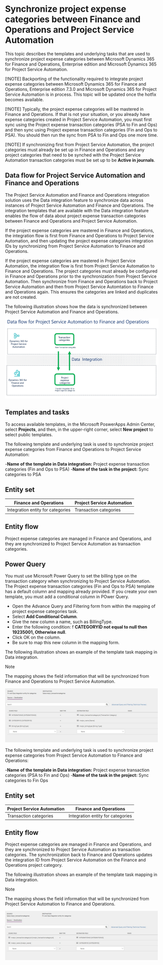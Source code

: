 
# Synchronize project expense categories between Finance and Operations and Project Service Automation

This topic describes the templates and underlying tasks that are used to synchronize project expense categories between Microsoft Dynamics 365 for Finance and Operations, Enterprise edition and Microsoft Dynamics 365 for Project Service Automation.

[!NOTE] Backporting of the functionality required to integrate project expense categories between Microsoft Dynamics 365 for Finance and Operations, Enterprise edition 7.3.0 and Microsoft Dynamics 365 for Project Service Automation is in process. This topic will be updated once the hotfix becomes available.

[!NOTE] Typically, the project expense categories will be mastered in Finance and Operations. If that is not your situation, or you already have expense categories created in Project Service Automation, you must first sync using the Project expense transaction categories (PSA to Fin and Ops) and then sync using Project expense transaction categories (Fin and Ops to PSA). You should then run the sync from PSA to Fin and Ops one more time.

[!NOTE] If synchronizing first from Project Service Automation, the project categories must already be set up in Finance and Operations and any project categories that need to be synched with the Project Service Automation transaction categories must be set up to be **Active in journals**.

## Data flow for Project Service Automation and Finance and Operations

The Project Service Automation and Finance and Operations integration solution uses the Data integration feature to synchronize data across instances of Project Service Automation and Finance and Operations. The integration templates that are available with the Data integration feature enables the flow of data about project expense transaction categories between Finance and Operations and Project Service Automation.

If the project expense categories are mastered in Finance and Operations, the integration flow is first from Finance and Operations to Project Service Automation, and then updating the project expense categories integration IDs by synchronizing from Project Service Automation to Finance and Operations.

If the project expense categories are mastered in Project Service Automation, the integration flow is first from Project Service Automation to Finance and Operations. The project categories must already be configured in Finance and Operations prior to the synchronization from Project Service Automation. Then synchronize from Finance and Operations back to Project Service Automation and then from Project Service Automtation to Finance and Operations again. This ensures the categories are linked and duplicates are not created.

The following illustration shows how the data is synchronized between Project Service Automation and Finance and Operations.

[![Data flow for Project Service Automation integration with Finance and Operations](./media/ProjectExpenseCategoriesFlow.PNG)](./media/ProjectExpenseCategoriesFlow.PNG)

## Templates and tasks

To access available templates, in the Microsoft PoswerApps Admin Center, select **Projects**, and then, in the upper-right corner, select **New project** to select public templates.

The following template and underlying task is used to synchronize project expense categories from Finance and Operations to Project Service Automation:

-**Name of the template in Data integration:** Project expense transaction categories (Fin and Ops to PSA)
-**Name of the task in the project:** Sync categories to PSA

## Entity set

| Finance and Operations               | Project Service Automation    |
|--------------------------------------|-------------------------------|
| Integration entity for categories    | Transaction categories        |

## Entity flow

Project expense categories are managed in Finance and Operations, and they are synchronized to Project Service Automation as transaction categories.

## Power Query

You must use Microsoft Power Query to set the billing type on the transaction category when synchronizing to Project Service Automation. The Project expense transaction categories (Fin and Ops to PSA) template has a default column and mapping already provided. If you create your own template, you must add a conditional column in POwer Query.
- Open the Advance Query and Filtering form from within the mapping of project expense categories task.
- Select **Add Conditional Column**.
- Give the new column a name, such as BillingType.
- Enter the following condition: f **CATEGORYID not equal to null then 19235001, Otherwise null**.
- Click OK on the column.
- Be sure to map this new column in the mapping form.

The following illustration shows an example of the template task mapping in Data integration.

>[!NOTE]
>The mapping shows the field information that will be synchronized from Finance and Operations to Project Service Automation.

[![Template mapping](./media/ProjectExpenseCategoriesToPSAMapping.JPG)](./media/ProjectExpenseCategoriesToPSAMapping.JPG)

The following template and underlying task is used to synchronize project expense categories from Project Service Automation to Finance and Operations:

-**Name of the template in Data integration:** Project expense transaction categories (PSA to Fin and Ops)
-**Name of the task in the project:** Sync categories to Fin Ops

## Entity set

| Project Service Automation      | Finance and Operations             |
|---------------------------------|------------------------------------|
| Transaction categories          | Integration entity for categories  | 

## Entity flow

Project expense categories are managed in Finance and Operations, and they are synchronized to Project Service Automation as transaction categories. The synchronization back to Finance and Operations updates the integration ID from Project Service Automation on the Finance and Operations project category.

The following illustration shows an example of the template task mapping in Data integration.

>[!NOTE]
>The mapping shows the field information that will be synchronized from Project Service Automation to Finance and Operations.

[![Template mapping](./media/ProjectExpenseCategoriesToFinOpsMapping.JPG)](./media/ProjectExpenseCategoriesToFinOpsMapping.JPG)
